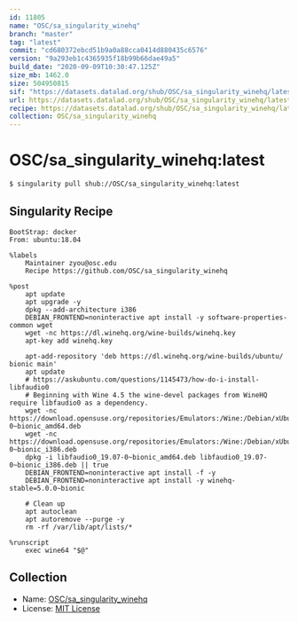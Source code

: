 ```yaml
---
id: 11805
name: "OSC/sa_singularity_winehq"
branch: "master"
tag: "latest"
commit: "cd680372ebcd51b9a0a88cca0414d880435c6576"
version: "9a293eb1c4365935f18b99b66dae49a5"
build_date: "2020-09-09T10:30:47.125Z"
size_mb: 1462.0
size: 504950815
sif: "https://datasets.datalad.org/shub/OSC/sa_singularity_winehq/latest/2020-09-09-cd680372-9a293eb1/9a293eb1c4365935f18b99b66dae49a5.sif"
url: https://datasets.datalad.org/shub/OSC/sa_singularity_winehq/latest/2020-09-09-cd680372-9a293eb1/
recipe: https://datasets.datalad.org/shub/OSC/sa_singularity_winehq/latest/2020-09-09-cd680372-9a293eb1/Singularity
collection: OSC/sa_singularity_winehq
---
```


# OSC/sa_singularity_winehq:latest

```bash
$ singularity pull shub://OSC/sa_singularity_winehq:latest
```

## Singularity Recipe

```singularity
BootStrap: docker
From: ubuntu:18.04

%labels
    Maintainer zyou@osc.edu
    Recipe https://github.com/OSC/sa_singularity_winehq

%post
    apt update
    apt upgrade -y
    dpkg --add-architecture i386 
    DEBIAN_FRONTEND=noninteractive apt install -y software-properties-common wget
    wget -nc https://dl.winehq.org/wine-builds/winehq.key
    apt-key add winehq.key

    apt-add-repository 'deb https://dl.winehq.org/wine-builds/ubuntu/ bionic main'
    apt update
    # https://askubuntu.com/questions/1145473/how-do-i-install-libfaudio0 
    # Beginning with Wine 4.5 the wine-devel packages from WineHQ require libfaudio0 as a dependency.
    wget -nc https://download.opensuse.org/repositories/Emulators:/Wine:/Debian/xUbuntu_18.04/amd64/libfaudio0_19.07-0~bionic_amd64.deb
    wget -nc https://download.opensuse.org/repositories/Emulators:/Wine:/Debian/xUbuntu_18.04/i386/libfaudio0_19.07-0~bionic_i386.deb
    dpkg -i libfaudio0_19.07-0~bionic_amd64.deb libfaudio0_19.07-0~bionic_i386.deb || true
    DEBIAN_FRONTEND=noninteractive apt install -f -y
    DEBIAN_FRONTEND=noninteractive apt install -y winehq-stable=5.0.0~bionic

    # Clean up
    apt autoclean
    apt autoremove --purge -y
    rm -rf /var/lib/apt/lists/*

%runscript
    exec wine64 "$@"
```

## Collection

 - Name: [OSC/sa_singularity_winehq](https://github.com/OSC/sa_singularity_winehq)
 - License: [MIT License](https://api.github.com/licenses/mit)

